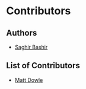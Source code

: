 Contributors
============

## Authors
- [Saghir Bashir](https://github.com/saghirb)

## List of Contributors
- [Matt Dowle](https://github.com/mattdowle)

